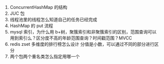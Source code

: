 1. ConcurrentHashMap 的结构
2. JUC 包
3. 线程池里的线程怎么知道自己的任务已经完成
4. HashMap 的 put 流程
5. mysql 索引，为什么用 b+树，聚簇索引和非聚簇索引的区别，范围查询可以用到索引么？区分度不高的年龄范围查询？时间戳范围？MVCC
6. redis zset 多维度的排行榜怎么设计   分值是小数，可以通过不同的部分进行区分
7. 两个包两个重名类怎么指定用哪一个